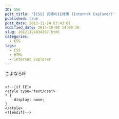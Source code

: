 ```yaml
---
ID: 556
post_title: '[CSS] 究極のIE対策 (Internet Explorer)'
published: true
post_date: 2012-11-24 03:43:07
modified_date: 2015-10-08 14:00:36
slug: 20121124034307.html
categories:
  - CSS
tags:
  - CSS
  - HTML
  - Internet Explorer
---
```

さよならIE
<!--more-->
<pre class="language-html"><code>
&lt;!--[if IE]&gt;
&lt;style type=&quot;text/css&quot;&gt;
* {
    display: none; 
}
&lt;/style&gt;
&lt;![endif]--&gt;
</code></pre>